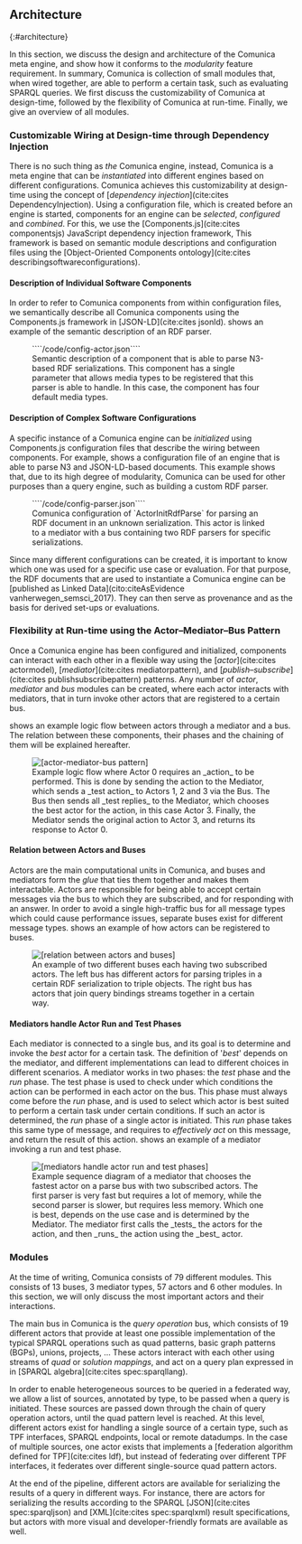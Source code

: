 ## Architecture
{:#architecture}

In this section, we discuss the design and architecture of the Comunica meta engine,
and show how it conforms to the _modularity_ feature requirement.
In summary, Comunica is collection of small modules that, when wired together,
are able to perform a certain task, such as evaluating SPARQL queries.
We first discuss the customizability of Comunica at design-time,
followed by the flexibility of Comunica at run-time.
Finally, we give an overview of all modules.

### Customizable Wiring at Design-time through Dependency Injection

There is no such thing as _the_ Comunica engine,
instead, Comunica is a meta engine that can be _instantiated_ into different engines based on different configurations.
Comunica achieves this customizability at design-time using the concept of [_dependency injection_](cite:cites DependencyInjection).
Using a configuration file, which is created before an engine is started,
components for an engine can be _selected_, _configured_ and _combined_.
For this, we use the [Components.js](cite:cites componentsjs) JavaScript dependency injection framework,
This framework is based on semantic module descriptions and configuration files
using the [Object-Oriented Components ontology](cite:cites describingsoftwareconfigurations).

#### Description of Individual Software Components

In order to refer to Comunica components from within configuration files,
we semantically describe all Comunica components using the Components.js framework in [JSON-LD](cite:cites jsonld).
[](#config-actor) shows an example of the semantic description of an RDF parser.

<figure id="config-actor" class="listing">
````/code/config-actor.json````
<figcaption markdown="block">
Semantic description of a component that is able to parse N3-based RDF serializations.
This component has a single parameter that allows media types to be registered that this parser is able to handle.
In this case, the component has four default media types.
</figcaption>
</figure>

#### Description of Complex Software Configurations

A specific instance of a Comunica engine
can be _initialized_ using Components.js configuration files
that describe the wiring between components.
For example, [](#config-parser) shows a configuration file of an engine that is able to parse N3 and JSON-LD-based documents.
This example shows that, due to its high degree of modularity,
Comunica can be used for other purposes than a query engine,
such as building a custom RDF parser.

<figure id="config-parser" class="listing">
````/code/config-parser.json````
<figcaption markdown="block">
Comunica configuration of `ActorInitRdfParse` for parsing an RDF document in an unknown serialization.
This actor is linked to a mediator with a bus containing two RDF parsers for specific serializations.
</figcaption>
</figure>

Since many different configurations can be created,
it is important to know which one was used for a specific use case or evaluation.
For that purpose,
the RDF documents that are used to instantiate a Comunica engine
can be [published as Linked Data](cito:citeAsEvidence vanherwegen_semsci_2017).
They can then serve as provenance
and as the basis for derived set-ups or evaluations.

### Flexibility at Run-time using the Actor–Mediator–Bus Pattern

Once a Comunica engine has been configured and initialized,
components can interact with each other in a flexible way using the [_actor_](cite:cites actormodel),
[_mediator_](cite:cites mediatorpattern), and [_publish–subscribe_](cite:cites publishsubscribepattern) patterns.
Any number of _actor_, _mediator_ and _bus_ modules can be created,
where each actor interacts with mediators, that in turn invoke other actors that are registered to a certain bus.

[](#actor-mediator-bus) shows an example logic flow between actors through a mediator and a bus.
The relation between these components, their phases and the chaining of them will be explained hereafter.

<figure id="actor-mediator-bus">
<img src="img/actor-mediator-bus.svg" alt="[actor-mediator-bus pattern]">
<figcaption markdown="block">
Example logic flow where Actor 0 requires an _action_ to be performed.
This is done by sending the action to the Mediator, which sends a _test action_ to Actors 1, 2 and 3 via the Bus.
The Bus then sends all _test replies_ to the Mediator,
which chooses the best actor for the action, in this case Actor 3.
Finally, the Mediator sends the original action to Actor 3, and returns its response to Actor 0.
</figcaption>
</figure>

#### Relation between Actors and Buses

Actors are the main computational units in Comunica, and buses and mediators form the _glue_ that ties them together and makes them interactable.
Actors are responsible for being able to accept certain messages
via the bus to which they are subscribed,
and for responding with an answer.
In order to avoid a single high-traffic bus for all message types which could cause performance issues,
separate buses exist for different message types.
[](#relation-actor-bus) shows an example of how actors can be registered to buses.

<figure id="relation-actor-bus">
<img src="img/relation-actor-bus.svg" alt="[relation between actors and buses]">
<figcaption markdown="block">
An example of two different buses each having two subscribed actors.
The left bus has different actors for parsing triples in a certain RDF serialization to triple objects.
The right bus has actors that join query bindings streams together in a certain way.
</figcaption>
</figure>

#### Mediators handle Actor Run and Test Phases

Each mediator is connected to a single bus, and its goal is to determine and invoke the *best* actor for a certain task.
The definition of '*best*' depends on the mediator, and different implementations can lead to different choices in different scenarios.
A mediator works in two phases: the _test_ phase and the _run_ phase.
The test phase is used to check under which conditions the action can be performed in each actor on the bus.
This phase must always come before the _run_ phase, and is used to select which actor is best suited to perform a certain task under certain conditions.
If such an actor is determined, the _run_ phase of a single actor is initiated.
This _run_ phase takes this same type of message, and requires to _effectively act_ on this message,
and return the result of this action.
[](#run-test-phases) shows an example of a mediator invoking a run and test phase.

<figure id="run-test-phases">
<img src="img/run-test-phases.svg" alt="[mediators handle actor run and test phases]">
<figcaption markdown="block">
Example sequence diagram of a mediator that chooses the fastest actor
on a parse bus with two subscribed actors.
The first parser is very fast but requires a lot of memory,
while the second parser is slower, but requires less memory.
Which one is best, depends on the use case and is determined by the Mediator.
The mediator first calls the _tests_ the actors for the action, and then _runs_ the action using the _best_ actor.
</figcaption>
</figure>

### Modules

At the time of writing, Comunica consists of 79 different modules.
This consists of 13 buses, 3 mediator types, 57 actors and 6 other modules.
In this section, we will only discuss the most important actors and their interactions.

The main bus in Comunica is the _query operation_ bus, which consists of 19 different actors
that provide at least one possible implementation of the typical SPARQL operations such as quad patterns, basic graph patterns (BGPs), unions, projects, ...
These actors interact with each other using streams of _quad_ or _solution mappings_,
and act on a query plan expressed in in [SPARQL algebra](cite:cites spec:sparqllang).

In order to enable heterogeneous sources to be queried in a federated way,
we allow a list of sources, annotated by type, to be passed when a query is initiated.
These sources are passed down through the chain of query operation actors,
until the quad pattern level is reached.
At this level, different actors exist for handling a single source of a certain type,
such as TPF interfaces, SPARQL endpoints, local or remote datadumps.
In the case of multiple sources, one actor exists that implements a [federation algorithm defined for TPF](cite:cites ldf),
but instead of federating over different TPF interfaces, it federates over different single-source quad pattern actors.

At the end of the pipeline, different actors are available for serializing the results of a query in different ways.
For instance, there are actors for serializing the results according to
the SPARQL [JSON](cite:cites spec:sparqljson) and [XML](cite:cites spec:sparqlxml) result specifications,
but actors with more visual and developer-friendly formats are available as well.
